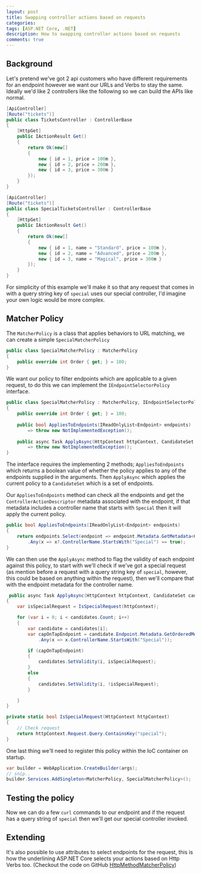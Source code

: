 ```yaml
---
layout: post
title: Swapping controller actions based on requests
categories:
tags: [ASP.NET Core, .NET]
description: How to swapping controller actions based on requests
comments: true
---
```


## Background

Let's pretend we've got 2 api customers who have different requirements for an endpoint however we want our URLs and Verbs to stay the same. Ideally we'd like 2 controllers like the following so we can build the APIs like normal.

```csharp
[ApiController]
[Route("tickets")]
public class TicketsController : ControllerBase
{
    [HttpGet]
    public IActionResult Get()
    {
        return Ok(new[]
        {
            new { id = 1, price = 100m },
            new { id = 2, price = 200m },
            new { id = 3, price = 300m }
        });
    }
}

[ApiController]
[Route("tickets")]
public class SpecialTicketsController : ControllerBase
{
    [HttpGet]
    public IActionResult Get()
    {
        return Ok(new[]
        {
            new { id = 1, name = "Standard", price = 100m },
            new { id = 2, name = "Advanced", price = 200m },
            new { id = 3, name = "Magical", price = 300m }
        });
    }
}

```

For simplicity of this example we'll make it so that any request that comes in with a query string key of `special` uses our special controller, I'd imagine your own logic would be more complex.

## Matcher Policy

The `MatcherPolicy` is a class that applies behaviors to URL matching, we can create a simple `SpecialMatcherPolicy`

```csharp
public class SpecialMatcherPolicy : MatcherPolicy
{
    public override int Order { get; } = 100;   
}
```

We want our policy to filter endpoints which are applicable to a given request, to do this we can implement the `IEndpointSelectorPolicy` interface.

```csharp
public class SpecialMatcherPolicy : MatcherPolicy, IEndpointSelectorPolicy
{
    public override int Order { get; } = 100;
    
    public bool AppliesToEndpoints(IReadOnlyList<Endpoint> endpoints)
        => throw new NotImplementedException();
 
    public async Task ApplyAsync(HttpContext httpContext, CandidateSet candidates)
        => throw new NotImplementedException();
}
```

The interface requires the implementing 2 methods; `AppliesToEndpoints` which returns a boolean value of whether the policy applies to any of the endpoints supplied in the arguments. Then `ApplyAsync` which applies the current policy to a `CandidateSet` which is a set of endpoints.

Our `AppliesToEndpoints` method can check all the endpoints and get the `ControllerActionDescriptor` metadata associated with the endpoint, if that metadata includes a controller name that starts with `Special` then it will apply the current policy.

```csharp
public bool AppliesToEndpoints(IReadOnlyList<Endpoint> endpoints)
{
    return endpoints.Select(endpoint => endpoint.Metadata.GetMetadata<ControllerActionDescriptor>())
        .Any(x => x?.ControllerName.StartsWith("Special") == true);
}
```

We can then use the `ApplyAsync` method to flag the validity of each endpoint against this policy, to start with we'll check if we've got a special request (as mention before a request with a query string key of `special`, however, this could be based on anything within the request), then we'll compare that with the endpoint metadata for the controller name.

```csharp
 public async Task ApplyAsync(HttpContext httpContext, CandidateSet candidates)
{
    var isSpecialRequest = IsSpecialRequest(httpContext);

    for (var i = 0; i < candidates.Count; i++)
    {
        var candidate = candidates[i];
        var capOnTapEndpoint = candidate.Endpoint.Metadata.GetOrderedMetadata<ControllerActionDescriptor>()
            .Any(x => x.ControllerName.StartsWith("Special"));

        if (capOnTapEndpoint)
        {
            candidates.SetValidity(i, isSpecialRequest);
        }
        else
        {           
            candidates.SetValidity(i, !isSpecialRequest);
        }

    }
}

private static bool IsSpecialRequest(HttpContext httpContext)
{
    // Check request
    return httpContext.Request.Query.ContainsKey("special");
}

```

One last thing we'll need to register this policy within the IoC container on startup.

```csharp
var builder = WebApplication.CreateBuilder(args);
// snip..
builder.Services.AddSingleton<MatcherPolicy, SpecialMatcherPolicy>();
```

## Testing the policy

Now we can do a few `curl` commands to our endpoint and if the request has a query string of `special` then we'll get our special controller invoked.

## Extending

It's also possible to use attributes to select endpoints for the request, this is how the underlining ASP.NET Core selects your actions based on Http Verbs too. (Checkout the code on GitHub [HttpMethodMatcherPolicy](https://github.com/dotnet/aspnetcore/blob/077d0883e943bebbe8151ead202d4c18cc3bee6b/src/Http/Routing/src/Matching/HttpMethodMatcherPolicy.cs))